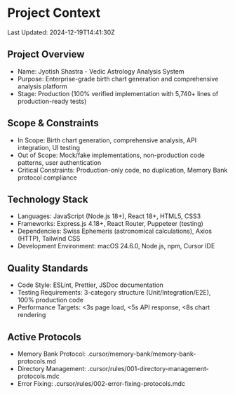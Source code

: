 # Project Context
Last Updated: 2024-12-19T14:41:30Z

## Project Overview
- Name: Jyotish Shastra - Vedic Astrology Analysis System
- Purpose: Enterprise-grade birth chart generation and comprehensive analysis platform
- Stage: Production (100% verified implementation with 5,740+ lines of production-ready tests)

## Scope & Constraints
- In Scope: Birth chart generation, comprehensive analysis, API integration, UI testing
- Out of Scope: Mock/fake implementations, non-production code patterns, user authentication
- Critical Constraints: Production-only code, no duplication, Memory Bank protocol compliance

## Technology Stack
- Languages: JavaScript (Node.js 18+), React 18+, HTML5, CSS3
- Frameworks: Express.js 4.18+, React Router, Puppeteer (testing)
- Dependencies: Swiss Ephemeris (astronomical calculations), Axios (HTTP), Tailwind CSS
- Development Environment: macOS 24.6.0, Node.js, npm, Cursor IDE

## Quality Standards
- Code Style: ESLint, Prettier, JSDoc documentation
- Testing Requirements: 3-category structure (Unit/Integration/E2E), 100% production code
- Performance Targets: <3s page load, <5s API response, <8s chart rendering

## Active Protocols
- Memory Bank Protocol: .cursor/memory-bank/memory-bank-protocols.md
- Directory Management: .cursor/rules/001-directory-management-protocols.mdc
- Error Fixing: .cursor/rules/002-error-fixing-protocols.mdc
